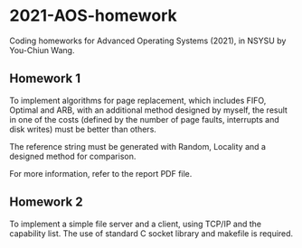 # 2021-AOS-homework
Coding homeworks for Advanced Operating Systems (2021), in NSYSU by You-Chiun Wang.

## Homework 1
To implement algorithms for page replacement, which includes FIFO, Optimal and ARB, with an additional method designed by myself, the result in one of the costs (defined by the number of page faults, interrupts and disk writes) must be better than others.

The reference string must be generated with Random, Locality and a designed method for comparison.

For more information, refer to the report PDF file.

## Homework 2
To implement a simple file server and a client, using TCP/IP and the capability list. The use of standard C socket library and makefile is required.